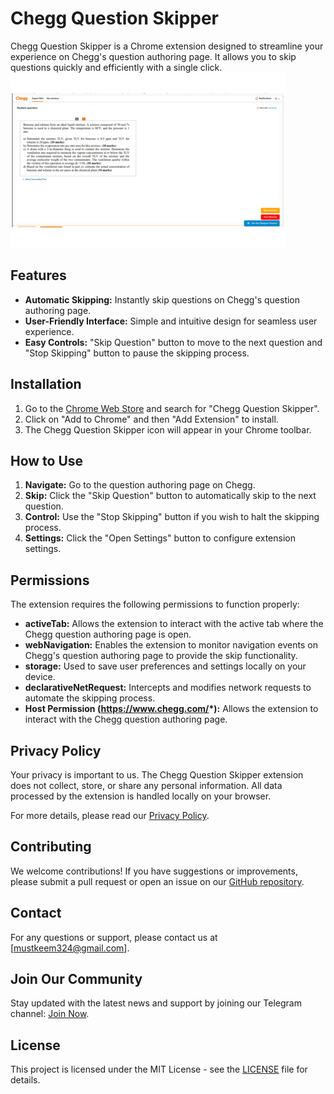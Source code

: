 # Chegg Question Skipper

Chegg Question Skipper is a Chrome extension designed to streamline your experience on Chegg's question authoring page. It allows you to skip questions quickly and efficiently with a single click.
![image](image.png)

## Features

- **Automatic Skipping:** Instantly skip questions on Chegg's question authoring page.
- **User-Friendly Interface:** Simple and intuitive design for seamless user experience.
- **Easy Controls:** "Skip Question" button to move to the next question and "Stop Skipping" button to pause the skipping process.

## Installation

1. Go to the [Chrome Web Store](#) and search for "Chegg Question Skipper".
2. Click on "Add to Chrome" and then "Add Extension" to install.
3. The Chegg Question Skipper icon will appear in your Chrome toolbar.

## How to Use

1. **Navigate:** Go to the question authoring page on Chegg.
2. **Skip:** Click the "Skip Question" button to automatically skip to the next question.
3. **Control:** Use the "Stop Skipping" button if you wish to halt the skipping process.
4. **Settings:** Click the "Open Settings" button to configure extension settings.

## Permissions

The extension requires the following permissions to function properly:

- **activeTab:** Allows the extension to interact with the active tab where the Chegg question authoring page is open.
- **webNavigation:** Enables the extension to monitor navigation events on Chegg's question authoring page to provide the skip functionality.
- **storage:** Used to save user preferences and settings locally on your device.
- **declarativeNetRequest:** Intercepts and modifies network requests to automate the skipping process.
- **Host Permission (https://www.chegg.com/*):** Allows the extension to interact with the Chegg question authoring page.

## Privacy Policy

Your privacy is important to us. The Chegg Question Skipper extension does not collect, store, or share any personal information. All data processed by the extension is handled locally on your browser.

For more details, please read our [Privacy Policy](#).

## Contributing

We welcome contributions! If you have suggestions or improvements, please submit a pull request or open an issue on our [GitHub repository](#).

## Contact

For any questions or support, please contact us at [mustkeem324@gmail.com].

## Join Our Community

Stay updated with the latest news and support by joining our Telegram channel: [Join Now](https://t.me/cheggnx).

## License

This project is licensed under the MIT License - see the [LICENSE](LICENSE) file for details.
